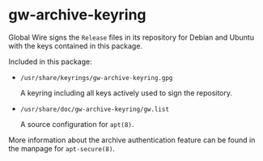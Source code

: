 gw-archive-keyring
==================

Global Wire signs the `Release` files in its repository for Debian and
Ubuntu with the keys contained in this package.

Included in this package:

* `/usr/share/keyrings/gw-archive-keyring.gpg`

    A keyring including all keys actively used to sign the repository.

* `/usr/share/doc/gw-archive-keyring/gw.list`

    A source configuration for `apt(8)`.

More information about the archive authentication feature can be found
in the manpage for `apt-secure(8)`.
